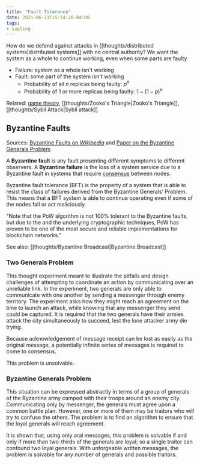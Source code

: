 ```yaml
---
title: "Fault Tolerance"
date: 2021-06-23T15:14:28-04:00
tags:
- sapling
---
```


How do we defend against attacks in [[thoughts/distributed systems|distributed systems]] with no central authority? We want the system as a whole to continue working, even when some parts are faulty

- Failure: system as a whole isn't working
- Fault: some part of the system isn't working
	- Probability of all $n$ replicas being faulty: $p^n$
	- Probability of 1 or more replicas being faulty: $1 - (1-p)^n$

Related: [game theory](thoughts/game%20theory.md), [[thoughts/Zooko's Triangle|Zooko's Triangle]], [[thoughts/Sybil Attack|Sybil attack]]

## Byzantine Faults
Sources: [Byzantine Faults on *Wikipedia*](https://en.wikipedia.org/wiki/Byzantine_fault) and [Paper on the Byzantine Generals Problem](https://lamport.azurewebsites.net/pubs/byz.pdf)

A **Byzantine fault** is any fault presenting different symptoms to different observers. A **Byzantine failure** is the loss of a system service due to a Byzantine fault in systems that require [consensus](thoughts/consensus.md) between nodes.

Byzantine fault tolerance (BFT) is the property of a system that is able to resist the class of failures derived from the Byzantine Generals’ Problem. This means that a BFT system is able to continue operating even if some of the nodes fail or act maliciously.

"Note that the PoW algorithm is not 100% tolerant to the Byzantine faults, but due to the and the underlying cryptographic techniques, PoW has proven to be one of the most secure and reliable implementations for blockchain networks."

See also: [[thoughts/Byzantine Broadcast|Byzantine Broadcast]]

### Two Generals Problem
This thought experiment meant to illustrate the pitfalls and design challenges of attempting to coordinate an action by communicating over an unreliable link. In the experiment, two generals are only able to communicate with one another by sending a messenger through enemy territory. The experiment asks how they might reach an agreement on the time to launch an attack, while knowing that any messenger they send could be captured. It is required that the two generals have their armies attack the city simultaneously to succeed, lest the lone attacker army die trying.

Because acknowledgement of message receipt can be lost as easily as the original message, a potentially infinite series of messages is required to come to consensus.

This problem is unsolvable.

### Byzantine Generals Problem
This situation can be expressed abstractly in terms of a group of generals of the Byzantine army camped with their troops around an enemy city. Communicating only by messenger, the generals must agree upon a common battle plan. However, one or more of them may be traitors who will try to confuse the others. The problem is to find an algorithm to ensure that the loyal generals will reach agreement.

It is shown that, using only oral messages, this problem is solvable if and only if more than two-thirds of the generals are loyal; so a single traitor can confound two loyal generals. With unforgeable written messages, the problem is solvable for any number of generals and possible traitors.